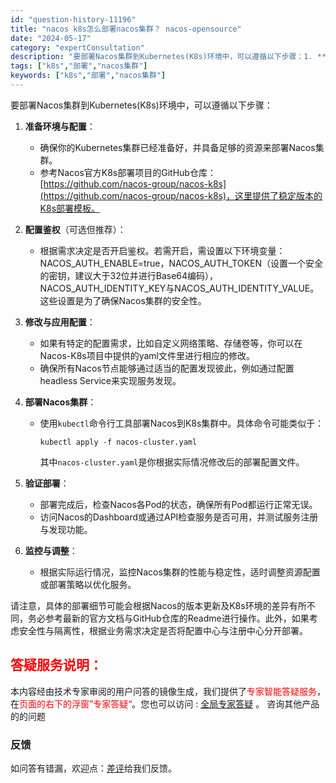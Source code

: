 ```yaml
---
id: "question-history-11196"
title: "nacos k8s怎么部署nacos集群？ nacos-opensource"
date: "2024-05-17"
category: "expertConsultation"
description: "要部署Nacos集群到Kubernetes(K8s)环境中，可以遵循以下步骤：1. **准备环境与配置**：   - 确保你的Kubernetes集群已经准备好，并具备足够的资源来部署Nacos集群。   - 参考Nacos官方K8s部署项目的GitHub仓库：[https://github.com"
tags: ["k8s","部署","nacos集群"]
keywords: ["k8s","部署","nacos集群"]
---
```


要部署Nacos集群到Kubernetes(K8s)环境中，可以遵循以下步骤：

1. **准备环境与配置**：
   - 确保你的Kubernetes集群已经准备好，并具备足够的资源来部署Nacos集群。
   - 参考Nacos官方K8s部署项目的GitHub仓库：[https://github.com/nacos-group/nacos-k8s](https://github.com/nacos-group/nacos-k8s)，这里提供了稳定版本的K8s部署模板。

2. **配置鉴权**（可选但推荐）：
   - 根据需求决定是否开启鉴权。若需开启，需设置以下环境变量：NACOS_AUTH_ENABLE=true，NACOS_AUTH_TOKEN（设置一个安全的密钥，建议大于32位并进行Base64编码），NACOS_AUTH_IDENTITY_KEY与NACOS_AUTH_IDENTITY_VALUE。这些设置是为了确保Nacos集群的安全性。

3. **修改与应用配置**：
   - 如果有特定的配置需求，比如自定义网络策略、存储卷等，你可以在Nacos-K8s项目中提供的yaml文件里进行相应的修改。
   - 确保所有Nacos节点能够通过适当的配置发现彼此，例如通过配置headless Service来实现服务发现。

4. **部署Nacos集群**：
   - 使用`kubectl`命令行工具部署Nacos到K8s集群中。具体命令可能类似于：
     ```
     kubectl apply -f nacos-cluster.yaml
     ```
     其中`nacos-cluster.yaml`是你根据实际情况修改后的部署配置文件。

5. **验证部署**：
   - 部署完成后，检查Nacos各Pod的状态，确保所有Pod都运行正常无误。
   - 访问Nacos的Dashboard或通过API检查服务是否可用，并测试服务注册与发现功能。

6. **监控与调整**：
   - 根据实际运行情况，监控Nacos集群的性能与稳定性，适时调整资源配置或部署策略以优化服务。

请注意，具体的部署细节可能会根据Nacos的版本更新及K8s环境的差异有所不同，务必参考最新的官方文档与GitHub仓库的Readme进行操作。此外，如果考虑安全性与隔离性，根据业务需求决定是否将配置中心与注册中心分开部署。
## <font color="#FF0000">答疑服务说明：</font> 

本内容经由技术专家审阅的用户问答的镜像生成，我们提供了<font color="#FF0000">专家智能答疑服务</font>，在<font color="#FF0000">页面的右下的浮窗”专家答疑“</font>。您也可以访问 : [全局专家答疑](https://opensource.alibaba.com/chatBot) 。 咨询其他产品的的问题

### 反馈
如问答有错漏，欢迎点：[差评](https://ai.nacos.io/user/feedbackByEnhancerGradePOJOID?enhancerGradePOJOId=13735)给我们反馈。
